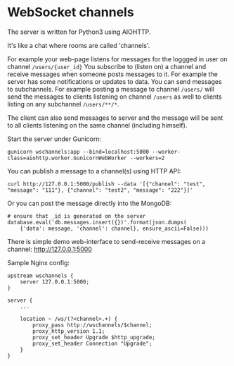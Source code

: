 WebSocket channels
==================

The server is written for Python3 using AIOHTTP.

It's like a chat where rooms are called 'channels'.

For example your web-page listens for messages for the loggged in user on channel `/users/{user_id}`
You subscribe to (listen on) a channel and receive messages when someone posts messages to it.
For example the server has some notifications or updates to data.
You can send messages to subchannels. For example posting a message to channel `/users/` will
send the messages to clients listening on channel `/users` as well to clients listing on any
subchannel `/users/**/*`.

The client can also send messages to server and the message will be sent to all clients listening
on the same channel (including himself).

Start the server under Gunicorn:

    gunicorn wschannels:app --bind=localhost:5000 --worker-class=aiohttp.worker.GunicornWebWorker --workers=2

You can publish a message to a channel(s) using HTTP API:

    curl http://127.0.0.1:5000/publish --data '[{"channel": "test", "message": "111"}, {"channel": "test2", "message": "222"}]'

Or you can post the message directly into the MongoDB:

    # ensure that _id is generated on the server
    database.eval('db.messages.insert({})'.format(json.dumps(
        {'data': message, 'channel': channel}, ensure_ascii=False)))


There is simple demo web-interface to send-receive messages on a channel: http://127.0.0.1:5000

Sample Nginx config:

    upstream wschannels {
        server 127.0.0.1:5000;
    }
    
    server {
        ...
    
        location ~ /ws/(?<channel>.+) {
            proxy_pass http://wschannels/$channel;
            proxy_http_version 1.1;
            proxy_set_header Upgrade $http_upgrade;
            proxy_set_header Connection "Upgrade";
        }
    }
